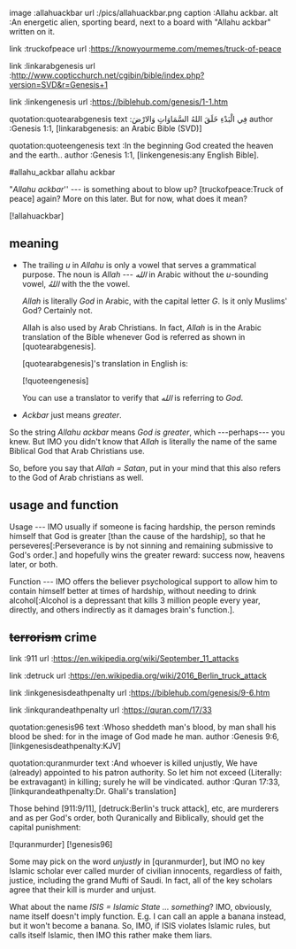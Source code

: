 image   :allahuackbar
url     :/pics/allahuackbar.png
caption :Allahu ackbar.
alt     :An energetic alien, sporting beard, next to a board with "Allahu
         ackbar" written on it.

link    :truckofpeace
url     :https://knowyourmeme.com/memes/truck-of-peace

link    :linkarabgenesis
url     :http://www.copticchurch.net/cgibin/bible/index.php?version=SVD&r=Genesis+1

link    :linkengenesis
url     :https://biblehub.com/genesis/1-1.htm

quotation:quotearabgenesis
text     :فِي الْبَدْءِ خَلَقَ اللهُ السَّمَاوَاتِ وَالارْضَ
author   :Genesis 1:1, [linkarabgenesis: an Arabic Bible (SVD)]

quotation:quoteengenesis
text     :In the beginning God created the heaven and the earth..
author   :Genesis 1:1, [linkengenesis:any English Bible].

#allahu_ackbar allahu ackbar

"_Allahu ackbar_'' --- is something about to blow up?  [truckofpeace:Truck of
peace] again?  More on this later.  But for now, what does it mean?

[!allahuackbar]

## meaning

* The trailing _u_ in _Allahu_ is only a vowel that serves a grammatical
  purpose.  The noun is _Allah_ --- _الله_ in Arabic without the _u_-sounding
  vowel, _اللهُ_ with the the vowel.

  _Allah_ is literally _God_ in Arabic, with the capital letter _G_.  Is it
  only Muslims' God?  Certainly not.

  Allah is also used by Arab Christians.  In fact, _Allah_ is in the Arabic
  translation of the Bible whenever God is referred as shown in
  [quotearabgenesis].

  [quotearabgenesis]'s translation in English is:

  [!quoteengenesis]

  You can use a translator to verify that _الله_ is referring to _God_.

* _Ackbar_ just means _greater_.

So the string _Allahu ackbar_ means _God is greater_, which ---perhaps--- you
knew.  But IMO you didn't know that _Allah_ is literally the name of the same
Biblical God that Arab Christians use.

So, before you say that _Allah = Satan_, put in your mind that this also refers
to the God of Arab christians as well.

## usage and function

Usage --- IMO usually if someone is facing hardship, the person reminds himself
that God is greater \[than the cause of the hardship\], so that he
perseveres[:Perseverance is by not sinning and remaining submissive to God's
order.] and hopefully wins the greater reward: success now, heavens later, or
both.

Function --- IMO offers the believer psychological support to allow him to
contain himself better at times of hardship, without needing to drink
alcohol[:Alcohol is a depressant that kills 3 million people every year,
directly, and others indirectly as it damages brain's function.].

## ~~terrorism~~ crime

link    :911
url     :https://en.wikipedia.org/wiki/September_11_attacks

link    :detruck
url     :https://en.wikipedia.org/wiki/2016_Berlin_truck_attack

link    :linkgenesisdeathpenalty
url     :https://biblehub.com/genesis/9-6.htm

link    :linkqurandeathpenalty
url     :https://quran.com/17/33

quotation:genesis96
text     :Whoso sheddeth man's blood, by man shall his blood be shed: for in
          the image of God made he man.
author   :Genesis 9:6, [linkgenesisdeathpenalty:KJV]

quotation:quranmurder
text     :And whoever is killed unjustly, We have (already) appointed to his
          patron authority. So let him not exceed (Literally: be extravagant)
          in killing; surely he will be vindicated.
author   :Quran 17:33, [linkqurandeathpenalty:Dr. Ghali's translation]

Those behind [911:9/11], [detruck:Berlin's truck attack], etc, are murderers
and as per God's order, both Quranically and Biblically, should get the capital
punishment:

[!quranmurder]
[!genesis96]

Some may pick on the word _unjustly_ in [quranmurder], but IMO  no key Islamic
scholar ever called murder of civilian innocents, regardless of faith, justice,
including the grand Mufti of Saudi.  In fact, all of the key scholars agree
that their kill is murder and unjust.

What about the name _ISIS = Islamic State ... something_?  IMO, obviously, name
itself doesn't imply function.  E.g. I can call an apple a banana instead, but
it won't become a banana.  So, IMO, if ISIS violates Islamic rules, but calls
itself Islamic, then IMO this rather make them liars.
